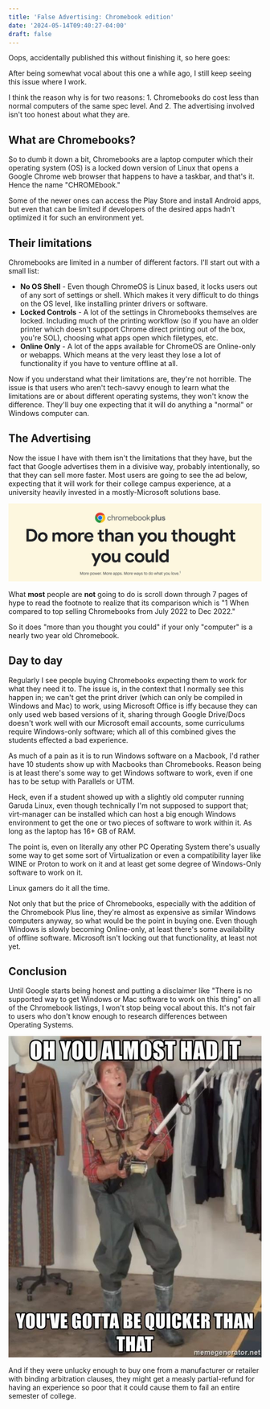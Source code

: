 ```yaml
---
title: 'False Advertising: Chromebook edition'
date: '2024-05-14T09:40:27-04:00'
draft: false
---
```


Oops, accidentally published this without finishing it, so here goes:

After being somewhat vocal about this one a while ago, I still keep seeing this issue where I work.

I think the reason why is for two reasons: 1. Chromebooks do cost less than normal computers of the same spec level. And 2. The advertising involved isn't too honest about what they are.
<!--more-->

## What are Chromebooks?

So to dumb it down a bit, Chromebooks are a laptop computer which their operating system (OS) is a locked down version of Linux that opens a Google Chrome web browser that happens to have a taskbar, and that's it. Hence the name "CHROMEbook."

Some of the newer ones can access the Play Store and install Android apps, but even that can be limited if developers of the desired apps hadn't optimized it for such an environment yet.

## Their limitations

Chromebooks are limited in a number of different factors. I'll start out with a small list:

- **No OS Shell** - Even though ChromeOS is Linux based, it locks users out of any sort of settings or shell. Which makes it very difficult to do things on the OS level, like installing printer drivers or software.
- **Locked Controls** - A lot of the settings in Chromebooks themselves are locked. Including much of the printing workflow (so if you have an older printer which doesn't support Chrome direct printing out of the box, you're SOL), choosing what apps open which filetypes, etc.
- **Online Only** - A lot of the apps available for ChromeOS are Online-only or webapps. Which means at the very least they lose a lot of functionality if you have to venture offline at all.

Now if you understand what their limitations are, they're not horrible. The issue is that users who aren't tech-savvy enough to learn what the limitations are or about different operating systems, they won't know the difference. They'll buy one expecting that it will do anything a "normal" or Windows computer can.

## The Advertising

Now the issue I have with them isn't the limitations that they have, but the fact that Google advertises them in a divisive way, probably intentionally, so that they can sell more faster. Most users are going to see the ad below, expecting that it will work for their college campus experience, at a university heavily invested in a mostly-Microsoft solutions base.

![Google Chromebook ad "Do more than you thought you could"](chromebookad1.jpg)

What **most** people are **not** going to do is scroll down through 7 pages of hype to read the footnote to realize that its comparison which is "1 When compared to top selling Chromebooks from July 2022 to Dec 2022."

So it does "more than you thought you could" if your only "computer" is a nearly two year old Chromebook.

## Day to day

Regularly I see people buying Chromebooks expecting them to work for what they need it to. The issue is, in the context that I normally see this happen in; we can't get the print driver (which can only be compiled in Windows and Mac) to work, using Microsoft Office is iffy because they can only used web based versions of it, sharing through Google Drive/Docs doesn't work well with our Microsoft email accounts, some curriculums require Windows-only software; which all of this combined gives the students effected a bad experience.

As much of a pain as it is to run Windows software on a Macbook, I'd rather have 10 students show up with Macbooks than Chromebooks. Reason being is at least there's some way to get Windows software to work, even if one has to be setup with Parallels or UTM.

Heck, even if a student showed up with a slightly old computer running Garuda Linux, even though technically I'm not supposed to support that; virt-manager can be installed which can host a big enough Windows environment to get the one or two pieces of software to work within it. As long as the laptop has 16+ GB of RAM.

The point is, even on literally any other PC Operating System there's usually some way to get some sort of Virtualization or even a compatibility layer like WINE or Proton to work on it and at least get some degree of Windows-Only software to work on it.

Linux gamers do it all the time.

Not only that but the price of Chromebooks, especially with the addition of the Chromebook Plus line, they're almost as expensive as similar Windows computers anyway, so what would be the point in buying one. Even though Windows is slowly becoming Online-only, at least there's some availability of offline software. Microsoft isn't locking out that functionality, at least not yet.

## Conclusion

Until Google starts being honest and putting a disclaimer like "There is no supported way to get Windows or Mac software to work on this thing" on all of the Chromebook listings, I won't stop being vocal about this. It's not fair to users who don't know enough to research differences between Operating Systems.

![Chromebook refund with binding arbitration](chromebook2.jpg)

And if they were unlucky enough to buy one from a manufacturer or retailer with binding arbitration clauses, they might get a measly partial-refund for having an experience so poor that it could cause them to fail an entire semester of college.